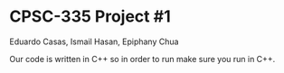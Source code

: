 # CPSC-335 Project #1
Eduardo Casas, Ismail Hasan, Epiphany Chua 

Our code is written in C++ so in order to run make sure you run in C++.
